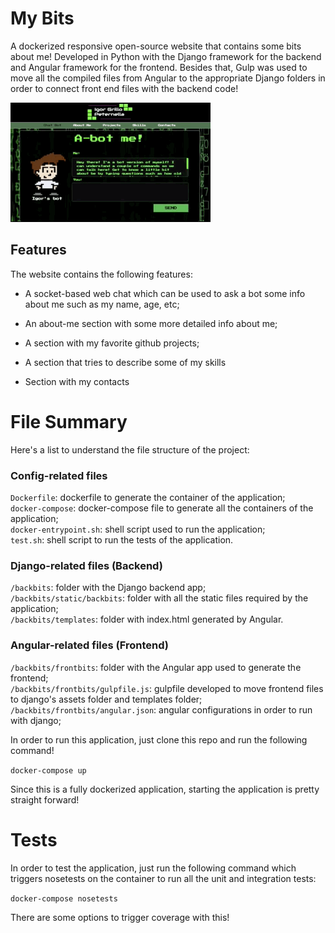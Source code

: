 # My Bits

A dockerized responsive open-source website that contains some bits about me! Developed in Python with the Django framework for the backend and Angular framework for the frontend. Besides that, Gulp was used to move all the compiled files from Angular to the appropriate Django folders in order to connect front end files with the backend code!

![alt-text](/docs/gif/igp.gif)

## Features

The website contains the following features:

* A socket-based web chat which can be used to ask a bot some info about me such as my name, age, etc;

* An about-me section with some more detailed info about me;

* A section with my favorite github projects;

* A section that tries to describe some of my skills

* Section with my contacts

# File Summary

Here's a list to understand the file structure of the project:

### Config-related files

```Dockerfile```: dockerfile to generate the container of the application; <br/>
```docker-compose```: docker-compose file to generate all the containers of the application;  <br/>
```docker-entrypoint.sh```: shell script used to run the application;  <br/>
```test.sh```: shell script to run the tests of the application.  <br/>

### Django-related files (Backend)

```/backbits```: folder with the Django backend app;  <br/>
```/backbits/static/backbits```: folder with all the static files required by the application;  <br/>
```/backbits/templates```: folder with index.html generated by Angular.  <br/>

### Angular-related files (Frontend)
```/backbits/frontbits```: folder with the Angular app used to generate the frontend;  <br/>
```/backbits/frontbits/gulpfile.js```: gulpfile developed to move frontend files to django's assets folder and templates folder;  <br/>
```/backbits/frontbits/angular.json```: angular configurations in order to run with django;  <br/>


In order to run this application, just clone this repo and run the following command!

```docker-compose up```

Since this is a fully dockerized application, starting the application is pretty straight forward!

# Tests

In order to test the application, just run the following command which triggers nosetests on the container to run all the unit and integration tests:

```docker-compose nosetests```

There are some options to trigger coverage with this!